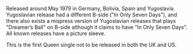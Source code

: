 Released around May 1979 in Germany, Bolivia, Spain and Yugoslavia. Yugoslavian release had a different B-side ("In Only Seven Days"), and there also exists a mispress version of Yugoslavian releases that plays "Dreamer’s Ball" on B-side although it claims to have "In Only Seven Days". All known releases have a picture sleeve.

This is the first Queen single not to be released in both the UK and US.
